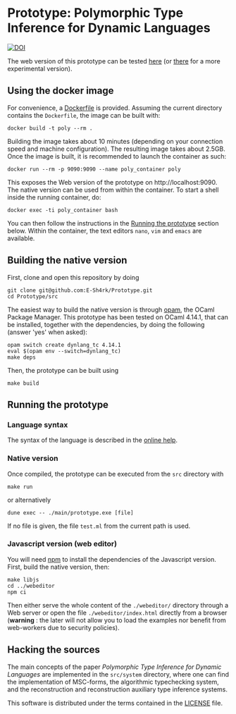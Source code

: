 # Prototype: Polymorphic Type Inference for Dynamic Languages

[![DOI](https://zenodo.org/badge/308046842.svg)](https://zenodo.org/badge/latestdoi/308046842)

The web version of this prototype can be tested [here](https://www.cduce.org/dynlang/) (or [there](https://e-sh4rk.github.io/Prototype/) for a more experimental version).

## Using the docker image

For convenience, a [Dockerfile](Dockerfile) is provided. Assuming the current directory contains the `Dockerfile`, the image can be built with:
```
docker build -t poly --rm .
```
Building the image takes about 10 minutes (depending on your connection speed and machine configuration). The
resulting image takes about 2.5GB. Once the image is built, it is recommended to launch the container
as such:
```
docker run --rm -p 9090:9090 --name poly_container poly
```
This exposes the Web version of the prototype on http://localhost:9090. The native version can
be used from within the container. To start a shell inside the running container, do:
```
docker exec -ti poly_container bash
```
You can then follow the instructions in the [Running the prototype](#running-the-prototype) section below. Within the container, the text editors `nano`, `vim` and `emacs` are available.

## Building the native version

First, clone and open this repository by doing
```
git clone git@github.com:E-Sh4rk/Prototype.git
cd Prototype/src
```

The easiest way to build the native version is through [opam](https://opam.ocaml.org/), the OCaml Package Manager.
This prototype has been tested on OCaml 4.14.1, that can be installed, together with
the dependencies, by doing the following (answer 'yes' when asked):
```
opam switch create dynlang_tc 4.14.1
eval $(opam env --switch=dynlang_tc)
make deps
```

Then, the prototype can be built using
```
make build
```

## Running the prototype

### Language syntax
The syntax of the language is described in the [online
help](https://e-sh4rk.github.io/Prototype/doc.html).

### Native version
Once compiled, the prototype can be executed from the `src` directory with
```
make run
```
or alternatively
```
dune exec -- ./main/prototype.exe [file]
```
If no file is given, the file `test.ml` from the current path is used.

### Javascript version (web editor)

You will need [npm](https://www.npmjs.com/) to install the dependencies of the Javascript version.
First, build the native version, then:
```
make libjs
cd ../webeditor
npm ci
```

Then either serve the whole content of the `./webeditor/` directory through a Web server or open the file `./webeditor/index.html` directly from a browser (**warning** : the later will not allow you to load the examples nor benefit from web-workers due to security policies).

## Hacking the sources

The main concepts of the paper *Polymorphic Type Inference for Dynamic Languages* are implemented in the `src/system` directory, where one can find the implementation of MSC-forms, the algorithmic typechecking system, and the reconstruction and reconstruction auxiliary type inference systems.

This software is distributed under the terms contained in the [LICENSE](LICENSE) file.